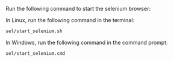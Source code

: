 Run the following command to start the selenium browser:

In Linux, run the following command in the terminal:
```bash
sel/start_selenium.sh
```

In Windows, run the following command in the command prompt:
```batch
sel/start_selenium.cmd
```

